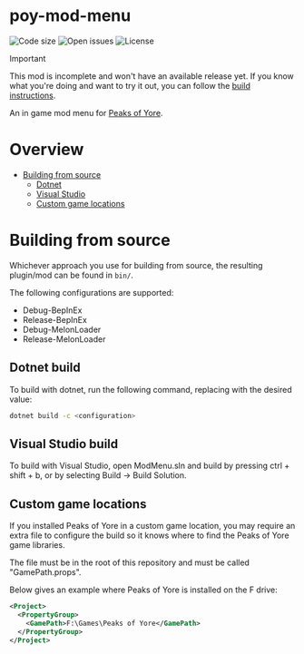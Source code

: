 # poy-mod-menu
![Code size](https://img.shields.io/github/languages/code-size/Kaden5480/poy-mod-menu?color=5c85d6)
![Open issues](https://img.shields.io/github/issues/Kaden5480/poy-mod-menu?color=d65c5c)
![License](https://img.shields.io/github/license/Kaden5480/poy-mod-menu?color=a35cd6)

> [!IMPORTANT]
> This mod is incomplete and won't have an available release yet.
> If you know what you're doing and want to try it out, you can follow the [build instructions](#building-from-source).

An in game mod menu for
[Peaks of Yore](https://store.steampowered.com/app/2236070/).

# Overview
- [Building from source](#building-from-source)
    - [Dotnet](#dotnet-build)
    - [Visual Studio](#visual-studio-build)
    - [Custom game locations](#custom-game-locations)

# Building from source
Whichever approach you use for building from source, the resulting
plugin/mod can be found in `bin/`.

The following configurations are supported:
- Debug-BepInEx
- Release-BepInEx
- Debug-MelonLoader
- Release-MelonLoader

## Dotnet build
To build with dotnet, run the following command, replacing
<configuration> with the desired value:
```sh
dotnet build -c <configuration>
```

## Visual Studio build
To build with Visual Studio, open ModMenu.sln and build by pressing ctrl + shift + b,
or by selecting Build -> Build Solution.

## Custom game locations
If you installed Peaks of Yore in a custom game location, you may require
an extra file to configure the build so it knows where to find the Peaks of Yore game
libraries.

The file must be in the root of this repository and must be called "GamePath.props".

Below gives an example where Peaks of Yore is installed on the F drive:
```xml
<Project>
  <PropertyGroup>
    <GamePath>F:\Games\Peaks of Yore</GamePath>
  </PropertyGroup>
</Project>
```
